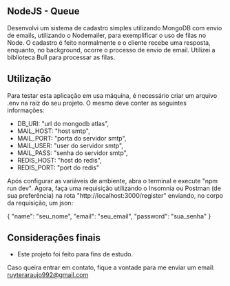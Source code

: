 ## NodeJS - Queue

 Desenvolvi um sistema de cadastro simples utilizando MongoDB com envio de emails, utilizando o Nodemailer,
 para exemplificar o uso de filas no Node. O cadastro é feito normalmente e o cliente recebe uma resposta, 
 enquanto, no background, ocorre o processo de envio de email. 
 Utilizei a biblioteca Bull para processar as filas.

 ## Utilização

 Para testar esta aplicação em usa máquina, é necessário criar um arquivo .env na raiz do seu projeto. O mesmo
 deve conter as seguintes informações: 

 - DB_URI: "url do mongodb atlas",
 - MAIL_HOST: "host smtp",
 - MAIL_PORT: "porta do servidor smtp",
 - MAIL_USER: "user do servidor smtp",
 - MAIL_PASS: "senha do servidor smtp",
 - REDIS_HOST: "host do redis",
 - REDIS_PORT: "port do redis"

Após configurar as variáveis de ambiente, abra o terminal e execute "npm run dev". Agora, faça uma requisição
utilizando o Insomnia ou Postman (de sua preferência) na rota "http://localhost:3000/register" enviando, no corpo
da requisição, um json:

{
  "name": "seu_nome",
  "email": "seu_email",
  "password": "sua_senha"
}

## Considerações finais

- Este projeto foi feito para fins de estudo.

Caso queira entrar em contato, fique a vontade para me enviar um email: ruyteraraujo992@gmail.com
